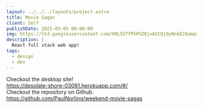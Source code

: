 ```yaml
---
layout: ../../../layouts/project.astro
title: Movie Sagas
client: Self
publishDate: 2021-03-05 00:00:00
img: https://lh3.googleusercontent.com/hRL5V7fPhPUZ8jxASCQjOyNnkDJ9umpXRYgInksM7Xk69CLEHih0riu10u9NYDbt-Kk=w2400
description: |
  React full stack web app!
tags:
  - design
  - dev
---
```

Checkout the desktop site!  
https://desolate-shore-03091.herokuapp.com/#/  
Checkout the repository on Github.  
https://github.com/PaulNorling/weekend-movie-sagas